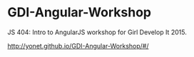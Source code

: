 GDI-Angular-Workshop
====================

JS 404: Intro to AngularJS workshop for Girl Develop It 2015.

http://yonet.github.io/GDI-Angular-Workshop/#/

